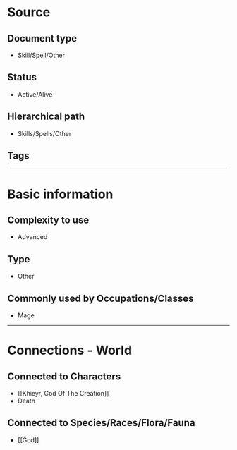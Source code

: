 # Source

## Document type

 - Skill/Spell/Other

## Status

 - Active/Alive

## Hierarchical path

 - Skills/Spells/Other

## Tags

---

# Basic information

## Complexity to use

 - Advanced

## Type

 - Other

## Commonly used by Occupations/Classes

 - Mage

---

# Connections - World

## Connected to Characters

 - [[Khieyr, God Of The Creation]]
 - Death

## Connected to Species/Races/Flora/Fauna

 - [[God]]
